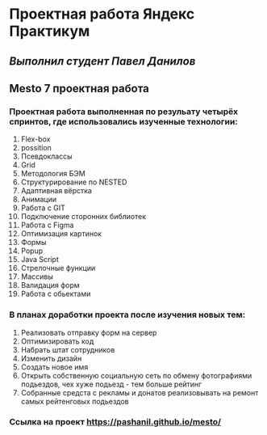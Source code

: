 # **Проектная работа Яндекс Практикум**
## *Выполнил студент Павел Данилов*

## **Mesto** 7 проектная работа

### Проектная работа выполненная по резульату четырёх спринтов, где использовались изученные технологии:
1. Flex-box
2. possition
3. Псевдоклассы
4. Grid
5. Методология БЭМ
6. Структурирование по NESTED
7. Адаптивная вёрстка
8. Анимации
9. Работа с GIT
10. Подключение сторонних библиотек
11. Работа с Figma
12. Оптимизация картинок
13. Формы
14. Popup
15. Java Script
17. Стрелочные функции
18. Массивы
19. Валидация форм
20. Работа с обьектами

### В планах доработки проекта после изучения новых тем:
1. Реализовать отправку форм на сервер
2. Оптимизировать код
3. Набрать штат сотрудников
4. Изменить дизайн
5. Создать новое имя
6. Открыть собственную социальную сеть по обмену фотографиями подьездов, чех хуже подьезд - тем больше рейтинг
7. Собранные средста с рекламы и донатов реализовывать на ремонт самых рейтенговых подьездов

### Ссылка на проект https://pashanil.github.io/mesto/
